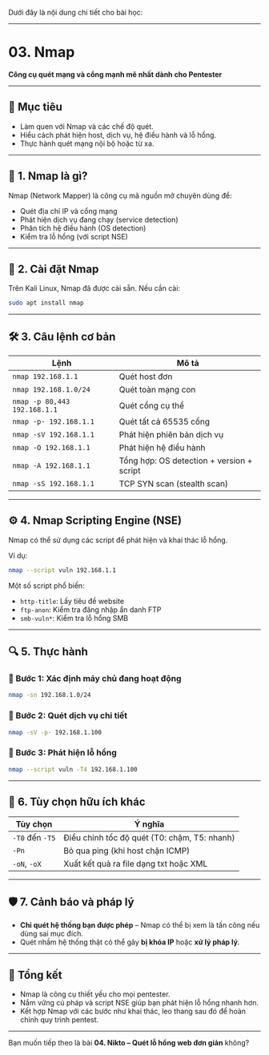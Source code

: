 Dưới đây là nội dung chi tiết cho bài học:

---

# 03. Nmap

**Công cụ quét mạng và cổng mạnh mẽ nhất dành cho Pentester**

---

## 🎯 Mục tiêu

* Làm quen với Nmap và các chế độ quét.
* Hiểu cách phát hiện host, dịch vụ, hệ điều hành và lỗ hổng.
* Thực hành quét mạng nội bộ hoặc từ xa.

---

## 📌 1. Nmap là gì?

Nmap (Network Mapper) là công cụ mã nguồn mở chuyên dùng để:

* Quét địa chỉ IP và cổng mạng
* Phát hiện dịch vụ đang chạy (service detection)
* Phân tích hệ điều hành (OS detection)
* Kiểm tra lỗ hổng (với script NSE)

---

## 🔧 2. Cài đặt Nmap

Trên Kali Linux, Nmap đã được cài sẵn. Nếu cần cài:

```bash
sudo apt install nmap
```

---

## 🛠 3. Câu lệnh cơ bản

| Lệnh                         | Mô tả                                     |
| ---------------------------- | ----------------------------------------- |
| `nmap 192.168.1.1`           | Quét host đơn                             |
| `nmap 192.168.1.0/24`        | Quét toàn mạng con                        |
| `nmap -p 80,443 192.168.1.1` | Quét cổng cụ thể                          |
| `nmap -p- 192.168.1.1`       | Quét tất cả 65535 cổng                    |
| `nmap -sV 192.168.1.1`       | Phát hiện phiên bản dịch vụ               |
| `nmap -O 192.168.1.1`        | Phát hiện hệ điều hành                    |
| `nmap -A 192.168.1.1`        | Tổng hợp: OS detection + version + script |
| `nmap -sS 192.168.1.1`       | TCP SYN scan (stealth scan)               |

---

## ⚙️ 4. Nmap Scripting Engine (NSE)

Nmap có thể sử dụng các script để phát hiện và khai thác lỗ hổng.

Ví dụ:

```bash
nmap --script vuln 192.168.1.1
```

Một số script phổ biến:

* `http-title`: Lấy tiêu đề website
* `ftp-anon`: Kiểm tra đăng nhập ẩn danh FTP
* `smb-vuln*`: Kiểm tra lỗ hổng SMB

---

## 🔍 5. Thực hành

### 🔹 Bước 1: Xác định máy chủ đang hoạt động

```bash
nmap -sn 192.168.1.0/24
```

### 🔹 Bước 2: Quét dịch vụ chi tiết

```bash
nmap -sV -p- 192.168.1.100
```

### 🔹 Bước 3: Phát hiện lỗ hổng

```bash
nmap --script vuln -T4 192.168.1.100
```

---

## 📌 6. Tùy chọn hữu ích khác

| Tùy chọn        | Ý nghĩa                                      |
| --------------- | -------------------------------------------- |
| `-T0` đến `-T5` | Điều chỉnh tốc độ quét (T0: chậm, T5: nhanh) |
| `-Pn`           | Bỏ qua ping (khi host chặn ICMP)             |
| `-oN`, `-oX`    | Xuất kết quả ra file dạng txt hoặc XML       |

---

## 🛡 7. Cảnh báo và pháp lý

* **Chỉ quét hệ thống bạn được phép** – Nmap có thể bị xem là tấn công nếu dùng sai mục đích.
* Quét nhầm hệ thống thật có thể gây **bị khóa IP** hoặc **xử lý pháp lý**.

---

## 🧠 Tổng kết

* Nmap là công cụ thiết yếu cho mọi pentester.
* Nắm vững cú pháp và script NSE giúp bạn phát hiện lỗ hổng nhanh hơn.
* Kết hợp Nmap với các bước như khai thác, leo thang sau đó để hoàn chỉnh quy trình pentest.

---

Bạn muốn tiếp theo là bài **04. Nikto – Quét lỗ hổng web đơn giản** không?
